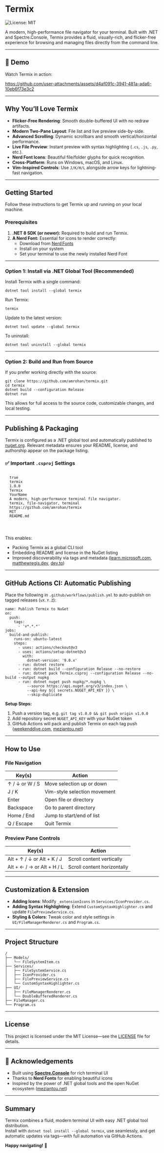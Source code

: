 # Termix

![License: MIT](https://img.shields.io/badge/License-MIT-blue.svg)

A modern, high-performance file navigator for your terminal. Built with .NET and Spectre.Console, Termix provides a fluid, visually-rich, and flicker-free experience for browsing and managing files directly from the command line.

---

## 🚀 Demo

Watch Termix in action:

https://github.com/user-attachments/assets/d4af091c-3941-481a-ada6-10eb6f73e3c2

---

## Why You’ll Love Termix

- **Flicker-Free Rendering**: Smooth double-buffered UI with no redraw artifacts.
- **Modern Two-Pane Layout**: File list and live preview side-by-side.
- **Advanced Scrolling**: Dynamic scrollbars and smooth vertical/horizontal performance.
- **Live File Preview**: Instant preview with syntax highlighting (`.cs`, `.js`, `.py`, etc.).
- **Nerd Font Icons**: Beautiful file/folder glyphs for quick recognition.
- **Cross-Platform**: Runs on Windows, macOS, and Linux.
- **Vim-Inspired Controls**: Use `J/K/H/L` alongside arrow keys for lightning-fast navigation.

---

## Getting Started

Follow these instructions to get Termix up and running on your local machine.

### Prerequisites

1. **.NET 8 SDK (or newer):** Required to build and run Termix.
2. **A Nerd Font:** Essential for icons to render correctly:
   - Download from [Nerd Fonts](https://www.nerdfonts.com/font-downloads)
   - Install on your system
   - Set your terminal to use the newly installed Nerd Font

---

### Option 1: Install via .NET Global Tool (Recommended)

Install Termix with a single command:

```
dotnet tool install --global termix
```

Run Termix:

```
termix
```

Update to the latest version:

```
dotnet tool update --global termix
```

To uninstall:

```
dotnet tool uninstall --global termix
```

---

### Option 2: Build and Run from Source

If you prefer working directly with the source:

```
git clone https://github.com/amrohan/termix.git
cd termix
dotnet build --configuration Release
dotnet run
```

This allows for full access to the source code, customizable changes, and local testing.

---

## Publishing & Packaging

Termix is configured as a .NET global tool and automatically published to [nuget.org](https://nuget.org). Relevant metadata ensures your README, license, and authorship appear on the package listing.

### ✅ Important `.csproj` Settings

```

  true
  termix
  1.0.0
  Termix
  YourName
  A modern, high‑performance terminal file navigator.
  termix, file‑navigator, terminal
  https://github.com/amrohan/termix
  MIT
  README.md




```

This enables:

- Packing Termix as a global CLI tool
- Embedding README and license in the NuGet listing
- Improved discoverability via tags and metadata ([learn.microsoft.com][1], [matthewregis.dev][2], [dev.to][3])

---

## GitHub Actions CI: Automatic Publishing

Place the following in `.github/workflows/publish.yml` to auto-publish on tagged releases (`vX.Y.Z`):

```
name: Publish Termix to NuGet
on:
  push:
    tags:
      - 'v*.*.*'
jobs:
  build-and-publish:
    runs-on: ubuntu-latest
    steps:
      - uses: actions/checkout@v3
      - uses: actions/setup-dotnet@v3
        with:
          dotnet-version: '9.0.x'
      - run: dotnet restore
      - run: dotnet build --configuration Release --no-restore
      - run: dotnet pack Termix.csproj --configuration Release --no-build --output nupkg
      - run: dotnet nuget push nupkg/*.nupkg \
          --source https://api.nuget.org/v3/index.json \
          --api-key ${{ secrets.NUGET_API_KEY }} \
          --skip-duplicate
```

**Setup Steps:**

1. Push a version tag, e.g. `git tag v1.0.0 && git push origin v1.0.0`
2. Add repository secret `NUGET_API_KEY` with your NuGet token
3. GitHub Actions will pack and publish Termix on each tag push ([weekenddive.com][4], [meziantou.net][5])

---

## How to Use

### File Navigation

| Key(s)         | Action                       |
| -------------- | ---------------------------- |
| ↑ / ↓ or W / S | Move selection up or down    |
| J / K          | Vim-style selection movement |
| Enter          | Open file or directory       |
| Backspace      | Go to parent directory       |
| Home / End     | Jump to start/end of list    |
| Q / Escape     | Quit Termix                  |

### Preview Pane Controls

| Key(s)                     | Action                      |
| -------------------------- | --------------------------- |
| Alt + ↑ / ↓ or Alt + K / J | Scroll content vertically   |
| Alt + ← / → or Alt + H / L | Scroll content horizontally |

---

## Customization & Extension

- **Adding Icons**: Modify `_extensionIcons` in `Services/IconProvider.cs`.
- **Adding Syntax Highlighting**: Extend `CustomSyntaxHighlighter.cs` and update `FilePreviewService.cs`.
- **Styling & Colors**: Tweak color and style settings in `UI/FileManagerRenderer.cs` and `Program.cs`.

---

## Project Structure

```
/
├── Models/
│   └── FileSystemItem.cs
├── Services/
│   ├── FileSystemService.cs
│   ├── IconProvider.cs
│   ├── FilePreviewService.cs
│   └── CustomSyntaxHighlighter.cs
├── UI/
│   ├── FileManagerRenderer.cs
│   └── DoubleBufferedRenderer.cs
├── FileManager.cs
└── Program.cs
```

---

## License

This project is licensed under the MIT License—see the [LICENSE](LICENSE) file for details.

---

## 🙏 Acknowledgements

- Built using **[Spectre.Console](https://spectreconsole.net/)** for rich terminal UI
- Thanks to **Nerd Fonts** for enabling beautiful icons
- Inspired by the power of .NET global tools and the open NuGet ecosystem ([meziantou.net][5])

---

## Summary

Termix combines a fluid, modern terminal UI with easy .NET global tool distribution.  
Install with `dotnet tool install --global termix`, use seamlessly, and get automatic updates via tags—with full automation via GitHub Actions.

**Happy navigating!** 🚀

[1]: https://learn.microsoft.com/en-us/nuget/nuget-org/package-readme-on-nuget-org?utm_source=chatgpt.com "Package readme on NuGet.org - Learn Microsoft"
[2]: https://matthewregis.dev/posts/5-steps-for-publishing-a-dotnet-tool-to-nuget-org?utm_source=chatgpt.com "5 steps for publishing a dotnet tool to nuget.org - Matthew Regis"
[3]: https://dev.to/kasuken/readme-generator-a-global-dotnet-tool-for-your-next-project-57bg?utm_source=chatgpt.com "readme-generator: a global dotnet tool for your next project"
[4]: https://www.weekenddive.com/dotnet/publishing-nuget-packages-using-github-actions?utm_source=chatgpt.com "Publishing NuGet packages using GitHub Actions - WeekendDive"
[5]: https://www.meziantou.net/publishing-a-nuget-package-following-best-practices-using-github.htm?utm_source=chatgpt.com "Publishing a NuGet package using GitHub and GitHub Actions"

